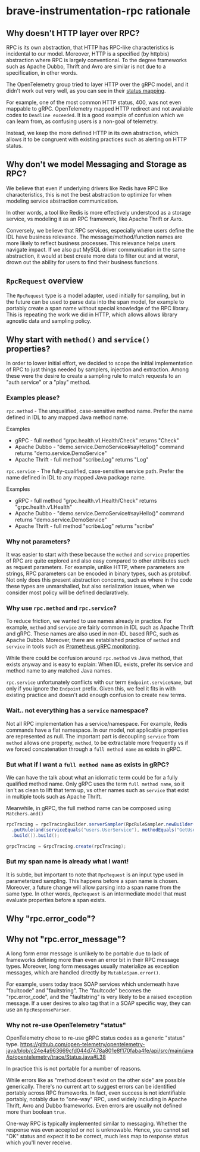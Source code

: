 # brave-instrumentation-rpc rationale

## Why doesn't HTTP layer over RPC?
RPC is its own abstraction, that HTTP has RPC-like characteristics is
incidental to our model. Moreover, HTTP is a specified (by httpbis) abstraction
where RPC is largely conventional. To the degree frameworks such as Apache
Dubbo, Thrift and Avro are similar is not due to a specification, in other
words.

The OpenTelemetry group tried to layer HTTP over the gRPC model, and it didn't
work out very well, as you can see in their [status mapping](https://github.com/open-telemetry/opentelemetry-specification/blob/bfb060b23113ba9af492f8c63dd89ecfc500810b/specification/trace/semantic_conventions/http.md#status).

For example, one of the most common HTTP status, 400, was not even mappable to
gRPC. OpenTelemetry mapped HTTP redirect and not available codes to
`Deadline exceeded`. It is a good example of confusion which we can learn from,
as confusing users is a non-goal of telemetry.

Instead, we keep the more defined HTTP in its own abstraction, which allows it
to be congruent with existing practices such as alerting on HTTP status.

## Why don't we model Messaging and Storage as RPC?
We believe that even if underlying drivers like Redis have RPC like
characteristics, this is not the best abstraction to optimize for when modeling
service abstraction communication.

In other words, a tool like Redis is more effectively understood as a storage
service, vs modeling it as an RPC framework, like Apache Thrift or Avro.

Conversely, we believe that RPC services, especially where users define the IDL
have business relevance. The message/method/function names are more likely to
reflect business processes. This relevance helps users navigate impact. If we
also put MySQL driver communication in the same abstraction, it would at best
create more data to filter out and at worst, drown out the ability for users to
find their business functions.

## `RpcRequest` overview

The `RpcRequest` type is a model adapter, used initially for sampling, but in
the future can be used to parse data into the span model, for example to
portably create a span name without special knowledge of the RPC library. This
is repeating the work we did in HTTP, which allows allows library agnostic
data and sampling policy.

## Why start with `method()` and `service()` properties?

In order to lower initial effort, we decided to scope the initial
implementation of RPC to just things needed by samplers, injection and
extraction. Among these were the desire to create a sampling rule to match
requests to an "auth service" or a "play" method.

### Examples please?
`rpc.method` - The unqualified, case-sensitive method name. Prefer the name
defined in IDL to any mapped Java method name.

Examples
* gRPC - full method "grpc.health.v1.Health/Check" returns "Check"
* Apache Dubbo - "demo.service.DemoService#sayHello()" command returns "demo.service.DemoService"
* Apache Thrift - full method "scribe.Log" returns "Log"

`rpc.service` - The fully-qualified, case-sensitive service path. Prefer the
name defined in IDL to any mapped Java package name.

Examples
* gRPC - full method "grpc.health.v1.Health/Check" returns "grpc.health.v1.Health"
* Apache Dubbo - "demo.service.DemoService#sayHello()" command returns "demo.service.DemoService"
* Apache Thrift - full method "scribe.Log" returns "scribe"

### Why not parameters?
It was easier to start with these because the `method` and `service` properties
of RPC are quite explored and also easy compared to other attributes such as
request parameters. For example, unlike HTTP, where parameters are strings, RPC
parameters can be encoded in binary types, such as protobuf. Not only does this
present abstraction concerns, such as where in the code these types are
unmarshalled, but also serialization issues, when we consider most policy will
be defined declaratively.

### Why use `rpc.method` and `rpc.service`?
To reduce friction, we wanted to use names already in practice. For example,
`method` and `service` are fairly common in IDL such as Apache Thrift and gRPC.
These names are also used in non-IDL based RPC, such as Apache Dubbo. Moreover,
there are established practice of `method` and `service` in tools such as
[Prometheus gRPC monitoring](https://github.com/grpc-ecosystem/go-grpc-prometheus#labels).

While there could be confusion around `rpc.method` vs Java method, that exists
anyway and is easy to explain: When IDL exists, prefer its service and method
name to any matched Java names.

`rpc.service` unfortunately conflicts with our term `Endpoint.serviceName`, but
only if you ignore the `Endpoint` prefix. Given this, we feel it fits in with
existing practice and doesn't add enough confusion to create new terms.

### Wait.. not everything has a `service` namespace?

Not all RPC implementation has a service/namespace. For example, Redis commands
have a flat namespace. In our model, not applicable properties are represented
as null. The important part is decoupling `service` from `method` allows one
property, `method`, to be extractable more frequently vs if we forced
concatenation through a `full method name` as exists in gRPC.

### But what if I want a `full method name` as exists in gRPC?

We can have the talk about what an idiomatic term could be for a fully
qualified method name. Only gRPC uses the term `full method name`, so it isn't
as clean to lift that term up, vs other names such as `service` that exist in
multiple tools such as Apache Thrift.

Meanwhile, in gRPC, the full method name can be composed using `Matchers.and()`
```java
rpcTracing = rpcTracingBuilder.serverSampler(RpcRuleSampler.newBuilder()
  .putRule(and(serviceEquals("users.UserService"), methodEquals("GetUserToken")), RateLimitingSampler.create(100))
  .build()).build();

grpcTracing = GrpcTracing.create(rpcTracing);
```

### But my span name is already what I want!
It is subtle, but important to note that `RpcRequest` is an input type used in
parameterized sampling. This happens before a span name is chosen. Moreover, a
future change will allow parsing into a span name from the same type. In other
words, `RpcRequest` is an intermediate model that must evaluate properties
before a span exists.

## Why "rpc.error_code"?

## Why not "rpc.error_message"?
A long form error message is unlikely to be portable due to lack of frameworks defining more than
even an error bit in their RPC message types. Moreover, long form messages usually materialize as
exception messages, which are handled directly by `MutableSpan.error()`.

For example, users today trace SOAP services which underneath have "faultcode" and "faultstring".
The "faultcode" becomes the "rpc.error_code", and the "faultstring" is very likely to be a raised
exception message. If a user desires to also tag that in a SOAP specific way, they can use an
`RpcResponseParser`.

### Why not re-use OpenTelemetry "status"
OpenTelemetry chose to re-use gRPC status codes as a generic "status" type.
https://github.com/open-telemetry/opentelemetry-java/blob/c24e4a963669cfd044d7478a801e8f170faba4fe/api/src/main/java/io/opentelemetry/trace/Status.java#L38

In practice this is not portable for a number of reasons.

While errors like as "method doesn't exist on the other side" are possible generically. There's no
current art to suggest errors can be identified portably across RPC frameworks. In fact, even
success is not identifiable portably, notably due to "one-way" RPC, used widely including in Apache
Thrift, Avro and Dubbo frameworks. Even errors are usually not defined more than boolean `true`.

One-way RPC is typically implemented similar to messaging. Whether the response was even accepted or
not is unknowable. Hence, you cannot set "OK" status and expect it to be correct, much less map to
response status which you'll never receive.
